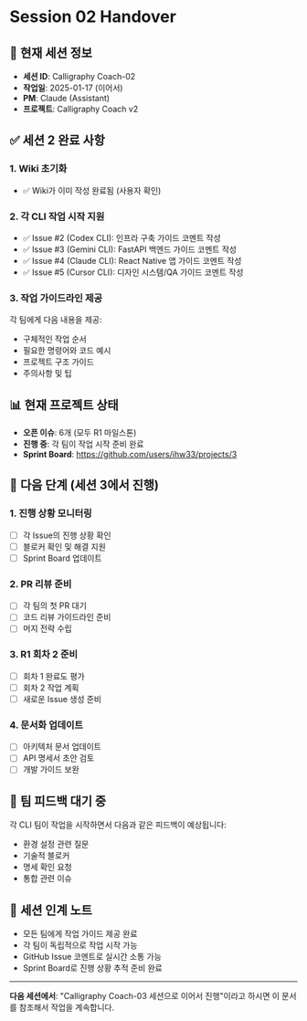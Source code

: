 # Session 02 Handover

## 📍 현재 세션 정보
- **세션 ID**: Calligraphy Coach-02
- **작업일**: 2025-01-17 (이어서)
- **PM**: Claude (Assistant)
- **프로젝트**: Calligraphy Coach v2

## ✅ 세션 2 완료 사항

### 1. **Wiki 초기화**
- ✅ Wiki가 이미 작성 완료됨 (사용자 확인)

### 2. **각 CLI 작업 시작 지원**
- ✅ Issue #2 (Codex CLI): 인프라 구축 가이드 코멘트 작성
- ✅ Issue #3 (Gemini CLI): FastAPI 백엔드 가이드 코멘트 작성
- ✅ Issue #4 (Claude CLI): React Native 앱 가이드 코멘트 작성
- ✅ Issue #5 (Cursor CLI): 디자인 시스템/QA 가이드 코멘트 작성

### 3. **작업 가이드라인 제공**
각 팀에게 다음 내용을 제공:
- 구체적인 작업 순서
- 필요한 명령어와 코드 예시
- 프로젝트 구조 가이드
- 주의사항 및 팁

## 📊 현재 프로젝트 상태
- **오픈 이슈**: 6개 (모두 R1 마일스톤)
- **진행 중**: 각 팀이 작업 시작 준비 완료
- **Sprint Board**: https://github.com/users/ihw33/projects/3

## 🔄 다음 단계 (세션 3에서 진행)

### 1. **진행 상황 모니터링**
- [ ] 각 Issue의 진행 상황 확인
- [ ] 블로커 확인 및 해결 지원
- [ ] Sprint Board 업데이트

### 2. **PR 리뷰 준비**
- [ ] 각 팀의 첫 PR 대기
- [ ] 코드 리뷰 가이드라인 준비
- [ ] 머지 전략 수립

### 3. **R1 회차 2 준비**
- [ ] 회차 1 완료도 평가
- [ ] 회차 2 작업 계획
- [ ] 새로운 Issue 생성 준비

### 4. **문서화 업데이트**
- [ ] 아키텍처 문서 업데이트
- [ ] API 명세서 초안 검토
- [ ] 개발 가이드 보완

## 💬 팀 피드백 대기 중
각 CLI 팀이 작업을 시작하면서 다음과 같은 피드백이 예상됩니다:
- 환경 설정 관련 질문
- 기술적 블로커
- 명세 확인 요청
- 통합 관련 이슈

## 📝 세션 인계 노트
- 모든 팀에게 작업 가이드 제공 완료
- 각 팀이 독립적으로 작업 시작 가능
- GitHub Issue 코멘트로 실시간 소통 가능
- Sprint Board로 진행 상황 추적 준비 완료

---
**다음 세션에서**: "Calligraphy Coach-03 세션으로 이어서 진행"이라고 하시면 이 문서를 참조해서 작업을 계속합니다.